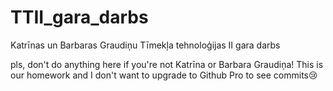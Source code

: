 # TTII_gara_darbs
Katrīnas un Barbaras Graudiņu Tīmekļa tehnoloģijas II gara darbs

pls, don't do anything here if you're not Katrīna or Barbara Graudiņa!
This is our homework and I don't want to upgrade to Github Pro to see commits😢
